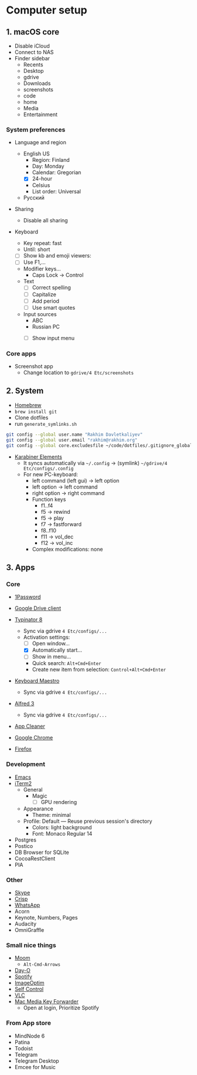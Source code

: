 # Computer setup

## 1. macOS core

- Disable iCloud
- Connect to NAS
- Finder sidebar
  - Recents
  - Desktop
  - gdrive
  - Downloads
  - screenshots
  - code
  - home
  - Media
  - Entertainment

### System preferences

- Language and region
  - English US
    - Region: Finland
    - Day: Monday
    - Calendar: Gregorian
    - [x] 24-hour
    - Celsius
    - List order: Universal
  - Русский

- Sharing
  - Disable all sharing

- Keyboard
  - Key repeat: fast
  - Until: short
  - [ ] Show kb and emoji viewers:
  - [ ] Use F1,...
  - Modifier keys...
    - Caps Lock → Control
  - Text
    - [ ] Correct spelling
    - [ ] Capitalize
    - [ ] Add period
    - [ ] Use smart quotes
  - Input sources
    - ABC
    - Russian PC
    - [ ] Show input menu


### Core apps

- Screenshot app
  - Change location to `gdrive/4 Etc/screenshots`

## 2. System

- [Homebrew](https://brew.sh/)
- `brew install git`
- Clone dotfiles
- run `generate_symlinks.sh`

```bash
git config --global user.name "Rakhim Davletkaliyev"
git config --global user.email "rakhim@rakhim.org"
git config --global core.excludesfile ~/code/dotfiles/.gitignore_global
```

- [Karabiner Elements](https://pqrs.org/osx/karabiner/)
  - It syncs automatically via `~/.config` → (symlink) `~/gdrive/4 Etc/configs/.config`
  - For new PC-keyboard:
    - left command (left gui) → left option
    - left option → left command
    - right option → right command
    - Function keys
      - f1..f4
      - f5 → rewind
      - f5 → play
      - f7 → fastforward
      - f8..f10
      - f11 → vol_dec
      - f12 → vol_inc
    - Complex modifications: none

## 3. Apps

### Core

- [1Password](https://1password.com/downloads/)
- [Google Drive client](https://www.google.com/drive/download/backup-and-sync/)

- [Typinator 8](https://www.ergonis.com/downloads/dnld_typinator.html)
  - Sync via gdrive `4 Etc/configs/...`
  - Activation settings:
    - [ ] Open window...
    - [x] Automatically start...
    - [ ] Show in menu...
    - Quick search: `Alt+Cmd+Enter`
    - Create new item from selection: `Control+Alt+Cmd+Enter`
- [Keyboard Maestro](https://www.keyboardmaestro.com/main/)
  - Sync via gdrive `4 Etc/configs/...`
- [Alfred 3](https://www.alfredapp.com/help/v3/)
  - Sync via gdrive `4 Etc/configs/...`

- [App Cleaner](https://freemacsoft.net/appcleaner/)

- [Google Chrome](https://www.google.com/chrome/)
- [Firefox](https://www.mozilla.org/en-US/firefox/new/?redirect_source=firefox-com)

### Development

- [Emacs](https://github.com/freetonik/emacs-dotfiles)
- [iTerm2](https://iterm2.com/downloads.html)
  - General
    - Magic
      - [ ] GPU rendering
  - Appearance
    - Theme: minimal
  - Profile: Default
    — Reuse previous session's directory
    - Colors: light background
    - Font: Monaco Regular 14
- Postgres
- Postico
- DB Browser for SQLite
- CocoaRestClient
- PIA

### Other

- [Skype](https://www.skype.com/en/get-skype/)
- [Crisp](https://crisp.chat/en/apps/)
- [WhatsApp](https://www.whatsapp.com/download)
- Acorn
- Keynote, Numbers, Pages
- Audacity
- OmniGraffle

### Small nice things

- [Moom](https://manytricks.com/moom/)
  - `Alt-Cmd-Arrows`
- [Day-O](https://shauninman.com/archive/2016/10/20/day_o_2_mac_menu_bar_clock)
- [Spotify](https://www.spotify.com/us/download/other/)
- [ImageOptim](https://imageoptim.com/mac)
- [Self Control](https://selfcontrolapp.com/)
- [VLC](https://www.videolan.org/vlc/download-macosx.html)
- [Mac Media Key Forwarder](http://milgra.com/mac-media-key-forwarder.html)
  - Open at login, Prioritize Spotify

### From App store

- MindNode 6
- Patina
- Todoist
- Telegram
- Telegram Desktop
- Emcee for Music
